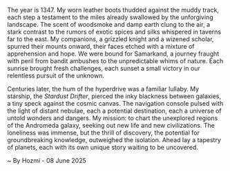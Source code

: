
The year is 1347.  My worn leather boots thudded against the muddy track, each step a testament to the miles already swallowed by the unforgiving landscape.  The scent of woodsmoke and damp earth clung to the air, a stark contrast to the rumors of exotic spices and silks whispered in taverns far to the east. My companions, a grizzled knight and a wizened scholar, spurred their mounts onward, their faces etched with a mixture of apprehension and hope.  We were bound for Samarkand, a journey fraught with peril from bandit ambushes to the unpredictable whims of nature.  Each sunrise brought fresh challenges, each sunset a small victory in our relentless pursuit of the unknown.

Centuries later, the hum of the hyperdrive was a familiar lullaby.  My starship, the *Stardust Drifter*, pierced the inky blackness between galaxies, a tiny speck against the cosmic canvas.  The navigation console pulsed with the light of distant nebulae, each a potential destination, each a universe of untold wonders and dangers.  My mission: to chart the unexplored regions of the Andromeda galaxy, seeking out new life and new civilizations.  The loneliness was immense, but the thrill of discovery, the potential for groundbreaking knowledge, outweighed the isolation.  Ahead lay a tapestry of planets, each with its own unique story waiting to be uncovered.

~ By Hozmi - 08 June 2025
